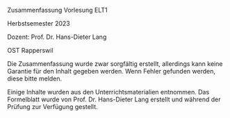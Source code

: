 Zusammenfassung Vorlesung ELT1

Herbstsemester 2023

Dozent: Prof. Dr. Hans-Dieter Lang

OST Rapperswil

Die Zusammenfassung wurde zwar sorgfältig erstellt, allerdings kann keine Garantie für den Inhalt gegeben werden. Wenn Fehler gefunden werden, diese bitte melden.

Einige Inhalte wurden aus den Unterrichtsmaterialien entnommen.
Das Formelblatt wurde von Prof. Dr. Hans-Dieter Lang erstellt und während der Prüfung zur Verfügung gestellt.